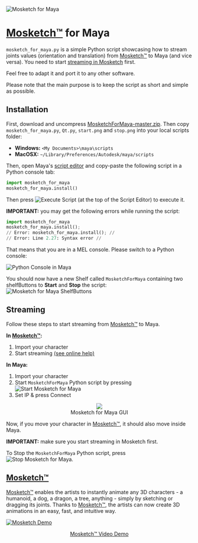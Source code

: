 ![Mosketch for Maya](https://user-images.githubusercontent.com/7549728/28314038-58406cb0-6bb9-11e7-87bc-47d7f9e3d46d.png)

# [Mosketch&trade;](https://www.mokastudio.com) for Maya
```mosketch_for_maya.py``` is a simple Python script showcasing how to stream joints values (orientation and translation) from [Mosketch&trade;](https://www.mokastudio.com) to Maya (and vice versa). You need to start [streaming in Mosketch](http://support.mokastudio.com/support/solutions/articles/6000176455-streaming) first.

Feel free to adapt it and port it to any other software.

Please note that the main purpose is to keep the script as short and simple as possible.

## Installation
First, download and uncompress [MosketchForMaya-master.zip](https://github.com/MokaStudio/MosketchForMaya/archive/master.zip). Then copy ```mosketch_for_maya.py```, ```Qt.py```, ```start.png``` and ```stop.png``` into your local scripts folder:
* __Windows:__ ```<My Documents>\maya\scripts```
* __MacOSX:__ ```~/Library/Preferences/Autodesk/maya/scripts```

Then, open Maya's [script editor](https://knowledge.autodesk.com/support/maya/learn-explore/caas/CloudHelp/cloudhelp/2017/ENU/Maya/files/GUID-7C861047-C7E0-4780-ACB5-752CD22AB02E-htm.html) and copy-paste the following script in a Python console tab:
```python
import mosketch_for_maya
mosketch_for_maya.install()
```
Then press ![Execute Script](https://user-images.githubusercontent.com/7549728/28462913-d907f49c-6e1d-11e7-9b70-6c71b69b41e8.png) (at the top of the Script Editor) to execute it.

__IMPORTANT:__ you may get the following errors while running the script:
```python
import mosketch_for_maya
mosketch_for_maya.install();
// Error: mosketch_for_maya.install(); // 
// Error: Line 2.27: Syntax error //
```
That means that you are in a MEL console. Please switch to a Python console:

![Python Console in Maya](https://user-images.githubusercontent.com/7549728/34869610-b8fb68c0-f787-11e7-9eea-083186c13be8.png)

You should now have a new Shelf called ```MosketchForMaya``` containing two shelfButtons to __Start__ and __Stop__ the script:
![Mosketch for Maya ShelfButtons](https://user-images.githubusercontent.com/7549728/28462385-4e2b9998-6e1b-11e7-9df3-0918b764345d.png)

## Streaming
Follow these steps to start streaming from [Mosketch&trade;](https://www.mokastudio.com) to Maya.

__In [Mosketch&trade;](https://www.mokastudio.com):__ 
1. Import your character
2. Start streaming [(see online help)](http://support.mokastudio.com/support/solutions/articles/6000176455-streaming)

__In Maya:__
1. Import your character
2. Start ```MosketchForMaya``` Python script by pressing ![Start Mosketch for Maya](https://user-images.githubusercontent.com/7549728/28462640-558a38a6-6e1c-11e7-9d34-b466f11eabe6.png)
3. Set IP & press Connect
<p align="center">
<img src ="https://user-images.githubusercontent.com/7549728/28316712-30d73518-6bc4-11e7-8242-6f8fdb1090f2.png" /><br>
Mosketch for Maya GUI
</p>

Now, if you move your character in [Mosketch&trade;](https://www.mokastudio.com), it should also move inside Maya.

__IMPORTANT:__ make sure you start streaming in Mosketch first.

To Stop the ```MosketchForMaya``` Python script, press ![Stop Mosketch for Maya](https://user-images.githubusercontent.com/7549728/28462639-5588ad60-6e1c-11e7-9588-c3878a4c606d.png).

## [Mosketch&trade;](https://www.mokastudio.com)
[Mosketch&trade;](https://www.mokastudio.com) enables the artists to instantly animate any 3D characters - a humanoid, a dog, a dragon, a  tree, anything - simply by sketching or dragging its joints. 
Thanks to [Mosketch&trade;](https://www.mokastudio.com), the artists can now create 3D animations in an easy, fast, and intuitive way.

[![Mosketch Demo](https://user-images.githubusercontent.com/7549728/28310538-137f0656-6bad-11e7-826a-7b971637dbf5.png)](https://player.vimeo.com/video/205231700?autoplay=1)
<p align="center">
<a href="https://vimeo.com/205231700">Mosketch&trade; Video Demo</a>
</p>

